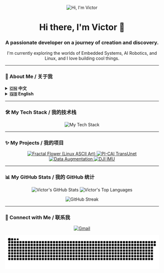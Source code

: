 <p align="center">
  <img src="https://raw.githubusercontent.com/12sqawdwq/12sqawdwq/main/assets/banner.gif" alt="Hi, I'm Victor">
</p>

<div align="center">
  <h1>Hi there, I'm Victor 👋</h1>
  <h3>A passionate developer on a journey of creation and discovery.</h3>
  <p>I'm currently exploring the worlds of Embedded Systems, AI Robotics, and Linux, and I love building cool things.</p>
</div>

---

### 🚀 About Me / 关于我

<details>
<summary><strong>🇨🇳 中文</strong></summary>

<p align="left">
  - 🔭 我目前正致力于：<b>双足轮腿机器人步态算法、嵌入式+AI 机器人系统、边缘计算物联网(IoT)</b>，以及在低功耗、低成本平台上的硬件解决方案。<br>
  - 🌱 我正在深入学习：更高级的<b>机器人路径规划算法</b>与复杂的<b>物联网控制方案</b> (如 Mesh 组网+WIFI)。<br>
  - 👯 我期望能在<b>智能机器人系统、嵌入式物联网</b>或<b>计算机视觉</b>相关的开源项目中进行协作。<br>
  - 🤔 我在为<b>无人驾驶系统寻找最优路径规划方案</b>和<b>实现高可靠性的多设备无线组网通信</b>方面，希望能获得一些帮助与交流。<br>
  - 💬 欢迎与我交流任何关于<b>STM32嵌入式开发、ROS2机器人系统、OpenMV/OpenCV嵌入式视觉应用</b>或<b>CAN/IIC/蓝牙</b>等通信协议的问题。<br>
  - 📫 如何联系我: <b>102450592zzy@gmail.com</b>
</p>

</details>

<details>
<summary><strong>🇬🇧 English</strong></summary>

<p align="left">
  - 🔭 I’m currently working on: <b>Gait algorithms for bipedal wheeled robots, Embedded+AI Robotics systems, Edge Computing & IoT</b>, and hardware solutions for low-power, low-cost platforms.<br>
  - 🌱 I’m currently learning: More advanced <b>robot path planning algorithms</b> & complex <b>IoT control schemes</b> (like Mesh networking + WIFI).<br>
  - 👯 I’m looking to collaborate on open-source projects related to <b>intelligent robot systems, embedded IoT, or computer vision</b>.<br>
  - 🤔 I’m looking for help with: Finding optimal <b>path planning solutions for autonomous driving systems</b> and implementing highly reliable <b>multi-device wireless network communications</b>.<br>
  - 💬 Ask me about: <b>STM32 embedded development, ROS2 robot systems, OpenMV/OpenCV embedded vision applications</b>, or communication protocols like <b>CAN/IIC/Bluetooth</b>.<br>
  - 📫 How to reach me: <b>102450592zzy@gmail.com</b>
</p>

</details>

---

### 🛠️ My Tech Stack / 我的技术栈
<p align="center">
  <img src="https://skillicons.dev/icons?i=c,cpp,python,linux,ros,qt,js,react,nodejs,docker,git,vscode&perline=6" alt="My Tech Stack"/>
</p>

---

### ✨ My Projects / 我的项目
<p align="center">
  <a href="https://github.com/12sqawdwq/fractal_flower" target="_blank">
    <img src="https://github-readme-stats.vercel.app/api/pin/?username=12sqawdwq&repo=fractal_flower&theme=tokyonight&description_lines_count=2" alt="Fractal Flower (Linux ASCII Art)" />
  </a>
  <a href="https://github.com/12sqawdwq/PI-CAI_TransUnet" target="_blank">
    <img src="https://github-readme-stats.vercel.app/api/pin/?username=12sqawdwq&repo=PI-CAI_TransUnet&theme=tokyonight&description_lines_count=2" alt="PI-CAI TransUnet" />
  </a>
  <a href="https://github.com/12sqawdwq/Augmentation" target="_blank">
    <img src="https://github-readme-stats.vercel.app/api/pin/?username=12sqawdwq&repo=Augmentation&theme=tokyonight&description_lines_count=2" alt="Data Augmentation" />
  </a>
  <a href="https://github.com/12sqawdwq/DJI-dev-board-c-imu" target="_blank">
    <img src="https://github-readme-stats.vercel.app/api/pin/?username=12sqawdwq&repo=Augmentation&theme=tokyonight&description_lines_count=2" alt="DJI IMU" />
  </a>
</p>

---

### 📊 My GitHub Stats / 我的 GitHub 统计
<p align="center">
  <img src="https://github-readme-stats.vercel.app/api?username=12sqawdwq&show_icons=true&theme=tokyonight&icon_color=79ff97&hide_border=true&count_private=true" alt="Victor's GitHub Stats" />
  <img src="https://github-readme-stats.vercel.app/api/top-langs/?username=12sqawdwq&layout=compact&theme=tokyonight&hide_border=true&langs_count=8" alt="Victor's Top Languages" />
</p>
<p align="center">
  <img src="https://github-readme-streak-stats.herokuapp.com?user=12sqawdwq&theme=tokyonight&hide_border=true" alt="GitHub Streak" />
</p>

---

### 🔗 Connect with Me / 联系我
<p align="center">
  <a href="mailto:102450592zzy@gmail.com">
    <img src="https://img.shields.io/badge/Gmail-D14836?style=for-the-badge&logo=gmail&logoColor=white" alt="Gmail"/>
  </a>
</p>

<p align="center">
  <img src="https://raw.githubusercontent.com/12sqawdwq/12sqawdwq/main/dist/github-contribution-grid-snake.svg" alt="contribution snake" />
</p>
